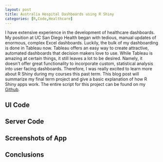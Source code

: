 ```yaml
---
layout: post
title: Australia Hospital Dashboards using R Shiny
categories: [R,Code,Healthcare]
---
```


I have extensive experience in the development of healthcare dashboards. My position at UC San Diego Health began with tedious, manual updates of enormous, complex Excel dashboards.  Luckily, the bulk of my dashboarding is done in Tableau now.  Tableau offers an easy way to create attractive, automated dashboards that decision makers love to use.  While Tableau is amazing at certain things, it still leaves a lot to be desired. Namely, it doesn't offer great functionality to incorporate custom, statistical analysis into user facing dashboards.  Therefore, I was really excited to learn more about R Shiny during my courses this past term.  This blog post will summarize my final term project and give a basic explanation of how R Shiny apps work.  The entire script for this project can be found on my [Github](https://github.com/Murrkeys/australia_hospital_shiny).

## UI Code



## Server Code

## Screenshots of App

## Conclusions
